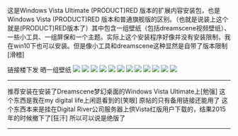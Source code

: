 这是Windows Vista Ultimate (PRODUCT)RED 版本的扩展内容安装包，也是Windows Vista (PRODUCT)RED 版本和普通旗舰版的区别。（也就是说装上这个就是(PRODUCT)RED版本了）其中包含一组壁纸（包括dreamscene视频壁纸）、一些小工具、一组屏保和一个主题。实际上这个安装程序好像并没有安装限制，我在win10下也可以安装。但是像小工具和dreamscene这种显然是自带了版本限制[滑稽]

链接楼下发 晒一组壁纸
![](https://wvbarchive.s3-ap-northeast-1.amazonaws.com/5912874625/13b79cf3b2119313fa8ea2ca68380cd793238df4.jpg)
![](https://wvbarchive.s3-ap-northeast-1.amazonaws.com/5912874625/9da0314f9258d109392ff4c8dc58ccbf6e814df5.jpg)
![](https://wvbarchive.s3-ap-northeast-1.amazonaws.com/5912874625/d0a6ff23720e0cf3f23913810746f21fbc09aaf7.jpg)
![](https://wvbarchive.s3-ap-northeast-1.amazonaws.com/5912874625/68c0539a033b5bb5f3e97c843bd3d539b700bc87.jpg)
![](https://wvbarchive.s3-ap-northeast-1.amazonaws.com/5912874625/49d7ba55564e92585927da949182d158cdbf4eaa.jpg)
![](https://wvbarchive.s3-ap-northeast-1.amazonaws.com/5912874625/891e72cf36d3d539884553b93787e950342ab041.jpg)
![](https://wvbarchive.s3-ap-northeast-1.amazonaws.com/5912874625/36fd2c37acaf2eddf8fd1593801001e9380193b5.jpg)
![](https://wvbarchive.s3-ap-northeast-1.amazonaws.com/5912874625/0b0f9cecab64034fa1f89e7ca2c379310b551d8c.jpg)
![](https://wvbarchive.s3-ap-northeast-1.amazonaws.com/5912874625/c2d2a8fd1e178a825f3223dafb03738da877e8b0.jpg)
![](https://wvbarchive.s3-ap-northeast-1.amazonaws.com/5912874625/0f36b2638535e5dd8b5df9a57bc6a7efcf1b6248.jpg)
![](https://wvbarchive.s3-ap-northeast-1.amazonaws.com/5912874625/edc03e83b2b7d0a258cd58e7c6ef76094a369abd.jpg)
![](https://wvbarchive.s3-ap-northeast-1.amazonaws.com/5912874625/c7f5c68a87d6277f64136e4225381f30e824fcb9.jpg)
***
推荐安装在安装了Dreamscene梦幻桌面的Windows Vista Ultimate上[勉强]
这个东西是我在my digital life上闲逛看到的[笑眼] 原帖的只有备用链接还能用了
这个东西本来是挂在Digital River公司服务器上供Vista红版用户下载的，结果2015年的时候撤下了[狂汗] 所以可以说是绝版了
***
